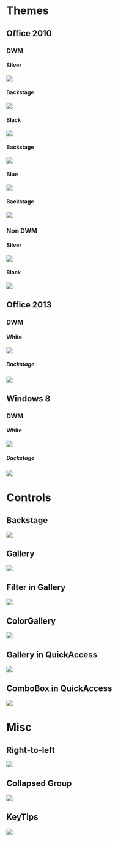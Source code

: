 # Themes
## Office 2010
### DWM
#### Silver
![](https://github.com/fluentribbon/Fluent.Ribbon/raw/master/Images/Screenshots/Office%202010%20-%20Silver.png)
#### Backstage
![](https://github.com/fluentribbon/Fluent.Ribbon/raw/master/Images/Screenshots/Office%202010%20-%20Siver%20-%20Backstage.png)
#### Black
![](https://github.com/fluentribbon/Fluent.Ribbon/raw/master/Images/Screenshots/Office%202010%20-%20Black.png)
#### Backstage
![](https://github.com/fluentribbon/Fluent.Ribbon/raw/master/Images/Screenshots/Office%202010%20-%20Black%20-%20Backstage.png)
#### Blue
![](https://github.com/fluentribbon/Fluent.Ribbon/raw/master/Images/Screenshots/Office%202010%20-%20Blue.png)
#### Backstage
![](https://github.com/fluentribbon/Fluent.Ribbon/raw/master/Images/Screenshots/Office%202010%20-%20Blue%20-%20Backstage.png)
### Non DWM
#### Silver
![](https://github.com/fluentribbon/Fluent.Ribbon/raw/master/Images/Screenshots/Office%202010%20-%20Silver%20-%20Non%20DWM.png)
#### Black
![](https://github.com/fluentribbon/Fluent.Ribbon/raw/master/Images/Screenshots/Office%202010%20-%20Black%20-%20Non%20DWM.png)

## Office 2013
### DWM
#### White
![](https://github.com/fluentribbon/Fluent.Ribbon/raw/master/Images/Screenshots/Office%202013%20-%20White.png)
##### Backstage
![](https://github.com/fluentribbon/Fluent.Ribbon/raw/master/Images/Screenshots/Office%202013%20-%20White%20-%20Backstage.png)

## Windows 8
### DWM
#### White
![](https://github.com/fluentribbon/Fluent.Ribbon/raw/master/Images/Screenshots/Windows%208%20-%20White.png)
##### Backstage
![](https://github.com/fluentribbon/Fluent.Ribbon/raw/master/Images/Screenshots/Windows%208%20-%20White%20-%20Backstage.png)

# Controls
## Backstage
![](https://github.com/fluentribbon/Fluent.Ribbon/raw/master/Images/Screenshots/Office%202010%20-%20Silver%20-%20Backstage.png)
## Gallery
![](https://github.com/fluentribbon/Fluent.Ribbon/raw/master/Images/Screenshots/Office%202010%20-%20Silver%20-%20Gallery.png)
## Filter in Gallery
![](https://github.com/fluentribbon/Fluent.Ribbon/raw/master/Images/Screenshots/Office%202010%20-%20Silver%20-%20Filter%20in%20Gallery.png)
## ColorGallery
![](https://github.com/fluentribbon/Fluent.Ribbon/raw/master/Images/Screenshots/Office%202010%20-%20Silver%20-%20ColorGallery.png)
## Gallery in QuickAccess
![](https://github.com/fluentribbon/Fluent.Ribbon/raw/master/Images/Screenshots/Office%202010%20-%20Silver%20-%20Gallery%20in%20QuickAccess.png)
## ComboBox in QuickAccess
![](https://github.com/fluentribbon/Fluent.Ribbon/raw/master/Images/Screenshots/Office%202010%20-%20Silver%20-%20ComboBox%20in%20QuickAccess.png)

# Misc
## Right-to-left
![](https://github.com/fluentribbon/Fluent.Ribbon/raw/master/Images/Screenshots/Office%202010%20-%20Silver%20-%20RTL.png)
## Collapsed Group
![](https://github.com/fluentribbon/Fluent.Ribbon/raw/master/Images/Screenshots/Office%202010%20-%20Silver%20-%20Collapsed%20Group.png)
## KeyTips
![](https://github.com/fluentribbon/Fluent.Ribbon/raw/master/Images/Screenshots/Office%202010%20-%20Silver%20-%20KeyTips.png)
